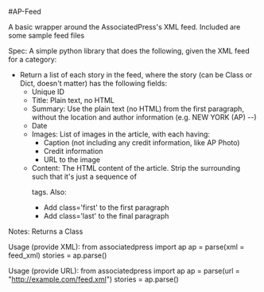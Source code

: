 #AP-Feed

A basic wrapper around the AssociatedPress's XML feed.  Included are some sample feed files

Spec:
A simple python library that does the following, given the XML feed for a category:
 - Return a list of each story in the feed, where the story (can be Class or Dict, doesn't matter) has the following fields:
   - Unique ID
   - Title: Plain text, no HTML
   - Summary: Use the plain text (no HTML) from the first paragraph,
     without the location and author information (e.g. NEW YORK (AP) --)
   - Date
   - Images: List of images in the article, with each having:
     - Caption (not including any credit information, like AP Photo)
     - Credit information
     - URL to the image
   - Content: The HTML content of the article. Strip the surrounding <div>
     such that it's just a sequence of <p> tags. Also:
     - Add class='first' to the first paragraph
     - Add class='last' to the final paragraph

Notes:
 Returns a Class

Usage (provide XML):
   from associatedpress import ap
   ap = parse(xml = feed_xml)
   stories = ap.parse()

Usage (provide URL):
   from associatedpress import ap
   ap = parse(url = "http://example.com/feed.xml")
   stories = ap.parse()